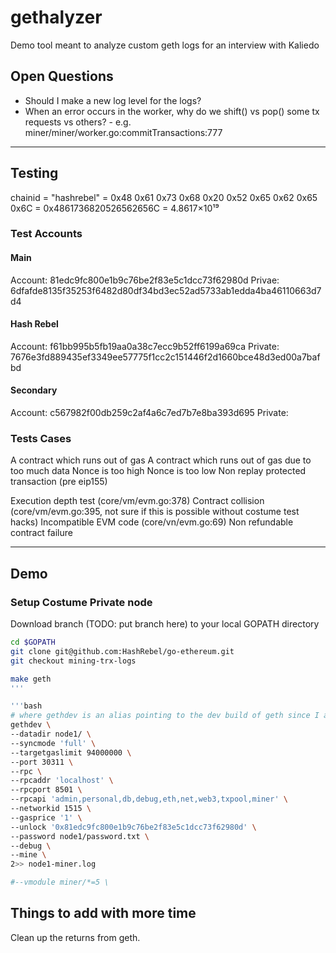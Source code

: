 # gethalyzer
Demo tool meant to analyze custom geth logs for an interview with Kaliedo 

## Open Questions

* Should I make a new log level for the logs?
* When an error occurs in the worker, why do we shift() vs pop() some tx requests vs others? - e.g. miner/miner/worker.go:commitTransactions:777

---

## Testing

chainid = "hashrebel" = 0x48 0x61 0x73 0x68 0x20 0x52 0x65 0x62 0x65 0x6C = 0x4861736820526562656C = 4.8617×10¹⁹

### Test Accounts

#### Main

Account: 81edc9fc800e1b9c76be2f83e5c1dcc73f62980d
Privae: 6dfafde8135f35253f6482d80df34bd3ec52ad5733ab1edda4ba46110663d7d4

#### Hash Rebel

Account: f61bb995b5fb19aa0a38c7ecc9b52ff6199a69ca
Private: 7676e3fd889435ef3349ee57775f1cc2c151446f2d1660bce48d3ed00a7bafbd

#### Secondary

Account: c567982f00db259c2af4a6c7ed7b7e8ba393d695
Private: 

### Tests Cases

A contract which runs out of gas
A contract which runs out of gas due to too much data
Nonce is too high
Nonce is too low
Non replay protected transaction (pre eip155)

Execution depth test (core/vm/evm.go:378)
Contract collision (core/vm/evm.go:395, not sure if this is possible without costume test hacks)
Incompatible EVM code (core/vn/evm.go:69)
Non refundable contract failure

---

## Demo

### Setup Costume Private node

Download branch (TODO: put branch here) to your local GOPATH directory

```bash
cd $GOPATH
git clone git@github.com:HashRebel/go-ethereum.git
git checkout mining-trx-logs

make geth
'''

'''bash
# where gethdev is an alias pointing to the dev build of geth since I already have geth installed
gethdev \
--datadir node1/ \
--syncmode 'full' \
--targetgaslimit 94000000 \
--port 30311 \
--rpc \
--rpcaddr 'localhost' \
--rpcport 8501 \
--rpcapi 'admin,personal,db,debug,eth,net,web3,txpool,miner' \
--networkid 1515 \
--gasprice '1' \
--unlock '0x81edc9fc800e1b9c76be2f83e5c1dcc73f62980d' \
--password node1/password.txt \
--debug \
--mine \
2>> node1-miner.log

#--vmodule miner/*=5 \
```

## Things to add with more time

Clean up the returns from geth.
